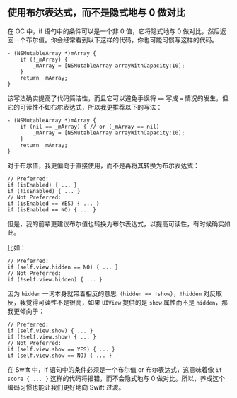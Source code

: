## 使用布尔表达式，而不是隐式地与 0 做对比

在 OC 中，if 语句中的条件可以是一个非 0 值，它将隐式地与 0 做对比，然后返回一个布尔值。你会经常看到以下这样的代码，你也可能习惯写这样的代码。

```objc
- (NSMutableArray *)mArray {
    if (!_mArray) {
        _mArray = [NSMutableArray arrayWithCapacity:10];
    }
    return _mArray;
}
```

该写法确实提高了代码简洁性，而且它可以避免手误将 `==` 写成 `=` 情况的发生，但它的可读性不如布尔表达式，所以我更推荐以下的写法：

```objc
- (NSMutableArray *)mArray {
    if (nil == _mArray) { // or (_mArray == nil)
        _mArray = [NSMutableArray arrayWithCapacity:10];
    }
    return _mArray;
}
```

对于布尔值，我更偏向于直接使用，而不是再将其转换为布尔表达式：

```objc
// Preferred:
if (isEnabled) { ... }
if (!isEnabled) { ... }
// Not Preferred:
if (isEnabled == YES) { ... }
if (isEnabled == NO) { ... }
```

但是，我的前辈更建议布尔值也转换为布尔表达式，以提高可读性，有时候确实如此。

比如：

```objc
// Preferred:
if (self.view.hidden == NO) { ... }
// Not Preferred:
if (!self.view.hidden) { ... }
```

因为 `hidden` 一词本身就带着相反的意思（`hidden == !show`），`!hidden` 对反取反，我觉得可读性不是很高，如果 `UIView` 提供的是 `show` 属性而不是 `hidden`，那我更倾向于：

```objc
// Preferred:
if (self.view.show) { ... }
if (!self.view.show) { ... }
// Not Preferred:
if (self.view.show == YES) { ... }
if (self.view.show == NO) { ... }
```

在 Swift 中，if 语句中的条件必须是一个布尔值 or 布尔表达式，这意味着像 `if score { ... }` 这样的代码将报错，而不会隐式地与 0 做对比。所以，养成这个编码习惯也能让我们更好地向 Swift 过渡。
